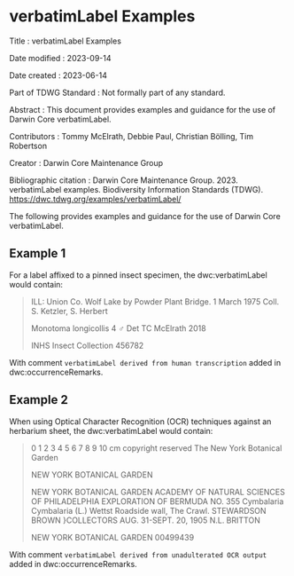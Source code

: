 # verbatimLabel Examples

Title
: verbatimLabel Examples

Date modified
: 2023-09-14

Date created
: 2023-06-14

Part of TDWG Standard
: Not formally part of any standard. 

Abstract
: This document provides examples and guidance for the use of Darwin Core verbatimLabel.

Contributors
: Tommy McElrath, Debbie Paul, Christian Bölling, Tim Robertson

Creator
: Darwin Core Maintenance Group

Bibliographic citation
: Darwin Core Maintenance Group. 2023. verbatimLabel examples. Biodiversity Information Standards (TDWG). <https://dwc.tdwg.org/examples/verbatimLabel/>

The following provides examples and guidance for the use of Darwin Core verbatimLabel.

## Example 1

For a label affixed to a pinned insect specimen, the dwc:verbatimLabel would contain:

> ILL: Union Co.
> Wolf Lake by Powder Plant
> Bridge. 1 March 1975
> Coll. S. Ketzler, S. Herbert
> 
> Monotoma
> longicollis 4 ♂
> Det TC McElrath 2018
> 
> INHS
> Insect Collection
> 456782

With comment `verbatimLabel derived from human transcription` added in dwc:occurrenceRemarks.

## Example 2

When using Optical Character Recognition (OCR) techniques against an herbarium sheet, the dwc:verbatimLabel would contain:

> 0 1 2 3 4 5 6 7 8 9 10
> cm	copyright reserved
> The New York
> Botanical Garden
> 
> 
> NEW YORK
> BOTANICAL
> GARDEN
> 
> 
> NEW YORK BOTANICAL GARDEN
> ACADEMY OF NATURAL SCIENCES OF PHILADELPHIA
> EXPLORATION OF BERMUDA
> NO. 355
> Cymbalaria Cymbalaria (L.) Wettst
> Roadside wall, The Crawl.
> STEWARDSON BROWN
> }COLLECTORS AUG. 31-SEPT. 20, 1905
> N.L. BRITTON
> 
> 
> NEW YORK BOTANICAL GARDEN
> 00499439
      
With comment `verbatimLabel derived from unadulterated OCR output` added in dwc:occurrenceRemarks.